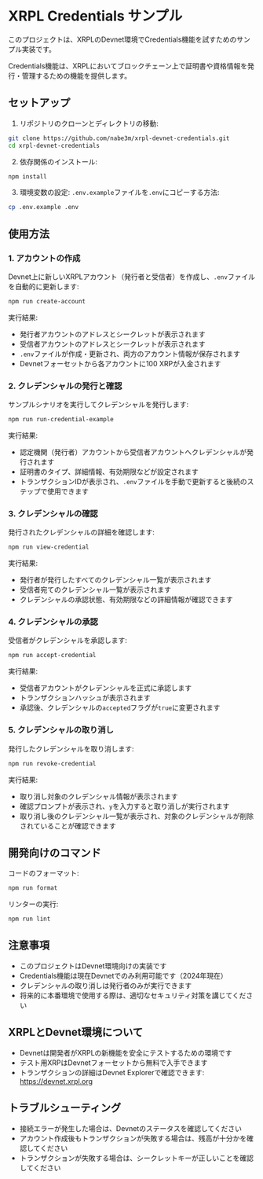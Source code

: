 # XRPL Credentials サンプル

このプロジェクトは、XRPLのDevnet環境でCredentials機能を試すためのサンプル実装です。

Credentials機能は、XRPLにおいてブロックチェーン上で証明書や資格情報を発行・管理するための機能を提供します。

## セットアップ

1. リポジトリのクローンとディレクトリの移動:
```bash
git clone https://github.com/nabe3m/xrpl-devnet-credentials.git
cd xrpl-devnet-credentials
```

2. 依存関係のインストール:
```bash
npm install
```

3. 環境変数の設定:
`.env.example`ファイルを`.env`にコピーする方法:

```bash
cp .env.example .env
```

## 使用方法

### 1. アカウントの作成
Devnet上に新しいXRPLアカウント（発行者と受信者）を作成し、`.env`ファイルを自動的に更新します:
```bash
npm run create-account
```

実行結果:
- 発行者アカウントのアドレスとシークレットが表示されます
- 受信者アカウントのアドレスとシークレットが表示されます
- `.env`ファイルが作成・更新され、両方のアカウント情報が保存されます
- Devnetフォーセットから各アカウントに100 XRPが入金されます

### 2. クレデンシャルの発行と確認
サンプルシナリオを実行してクレデンシャルを発行します:
```bash
npm run run-credential-example
```

実行結果:
- 認定機関（発行者）アカウントから受信者アカウントへクレデンシャルが発行されます
- 証明書のタイプ、詳細情報、有効期限などが設定されます
- トランザクションIDが表示され、`.env`ファイルを手動で更新すると後続のステップで使用できます

### 3. クレデンシャルの確認
発行されたクレデンシャルの詳細を確認します:
```bash
npm run view-credential
```

実行結果:
- 発行者が発行したすべてのクレデンシャル一覧が表示されます
- 受信者宛てのクレデンシャル一覧が表示されます
- クレデンシャルの承認状態、有効期限などの詳細情報が確認できます

### 4. クレデンシャルの承認
受信者がクレデンシャルを承認します:
```bash
npm run accept-credential
```

実行結果:
- 受信者アカウントがクレデンシャルを正式に承認します
- トランザクションハッシュが表示されます
- 承認後、クレデンシャルの`accepted`フラグが`true`に変更されます

### 5. クレデンシャルの取り消し
発行したクレデンシャルを取り消します:
```bash
npm run revoke-credential
```

実行結果:
- 取り消し対象のクレデンシャル情報が表示されます
- 確認プロンプトが表示され、`y`を入力すると取り消しが実行されます
- 取り消し後のクレデンシャル一覧が表示され、対象のクレデンシャルが削除されていることが確認できます

## 開発向けのコマンド

コードのフォーマット:
```bash
npm run format
```

リンターの実行:
```bash
npm run lint
```

## 注意事項

- このプロジェクトはDevnet環境向けの実装です
- Credentials機能は現在Devnetでのみ利用可能です（2024年現在）
- クレデンシャルの取り消しは発行者のみが実行できます
- 将来的に本番環境で使用する際は、適切なセキュリティ対策を講じてください

## XRPLとDevnet環境について

- Devnetは開発者がXRPLの新機能を安全にテストするための環境です
- テスト用XRPはDevnetフォーセットから無料で入手できます
- トランザクションの詳細はDevnet Explorerで確認できます: https://devnet.xrpl.org

## トラブルシューティング

- 接続エラーが発生した場合は、Devnetのステータスを確認してください
- アカウント作成後もトランザクションが失敗する場合は、残高が十分かを確認してください
- トランザクションが失敗する場合は、シークレットキーが正しいことを確認してください 
